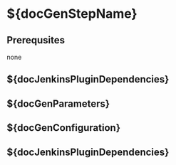 # ${docGenStepName}

## Prerequsites

none

## ${docJenkinsPluginDependencies}

## ${docGenParameters}

## ${docGenConfiguration}

## ${docJenkinsPluginDependencies}

